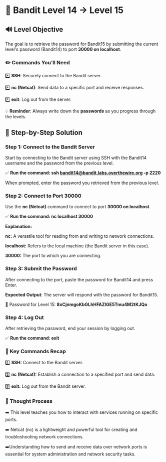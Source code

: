 # 🎲 Bandit Level 14 → Level 15


## 🔊 Level Objective


The goal is to retrieve the password for Bandit15 by submitting the current level's password (Bandit14) to port **30000 on localhost**.



### ✏️ Commands You’ll Need


:asterisk: **SSH**: Securely connect to the Bandit server.

:asterisk: **nc (Netcat)**: Send data to a specific port and receive responses.

:asterisk: **exit**: Log out from the server.




💡 **Reminder**: Always write down the **passwords** as you progress through the levels.




## 📃 Step-by-Step Solution


### Step 1: Connect to the Bandit Server

Start by connecting to the Bandit server using SSH with the Bandit14 username and the password from the previous level.


:white_check_mark: **Run the command: ssh bandit14@bandit.labs.overthewire.org -p 2220**


When prompted, enter the password you retrieved from the previous level.



### Step 2: Connect to Port 30000


Use the **nc (Netcat)** command to connect to port **30000 on localhost**.


:white_check_mark: **Run the command: nc localhost 30000**


**Explanation:**

**nc:** A versatile tool for reading from and writing to network connections.

**localhost:** Refers to the local machine (the Bandit server in this case).

**30000:** The port to which you are connecting.



### Step 3: Submit the Password

After connecting to the port, paste the password for Bandit14 and press Enter.


**Expected Output**: The server will respond with the password for Bandit15.



🔑 Password for Level 15: **8xCjnmgoKbGLhHFAZlGE5Tmu4M2tKJQo**



### Step 4: Log Out

After retrieving the password, end your session by logging out.

:white_check_mark: **Run the command: exit**




### :round_pushpin: Key Commands Recap


:one: **SSH:** Connect to the Bandit server.

:two: **nc (Netcat):** Establish a connection to a specified port and send data.

:three: **exit:** Log out from the Bandit server.







### 🔎 Thought Process



:arrow_right: This level teaches you how to interact with services running on specific ports.

:arrow_right: Netcat (nc) is a lightweight and powerful tool for creating and troubleshooting network connections.

:arrow_right:Understanding how to send and receive data over network ports is essential for system administration and network security tasks.